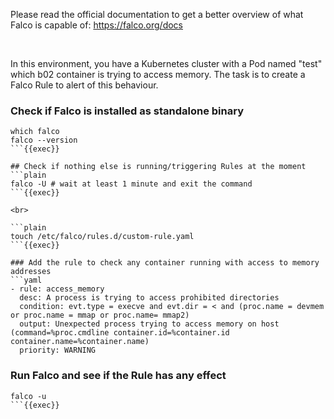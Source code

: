 
Please read the official documentation to get a better overview of what Falco is capable of:
https://falco.org/docs


<br>

In this environment, you have a Kubernetes cluster with a Pod named "test" which b02 container is trying to access memory.
The task is to create a Falco Rule to alert of this behaviour.



### Check if Falco is installed as standalone binary
```plain
which falco
falco --version
```{{exec}}

## Check if nothing else is running/triggering Rules at the moment
```plain
falco -U # wait at least 1 minute and exit the command
```{{exec}}

<br>

```plain
touch /etc/falco/rules.d/custom-rule.yaml
```{{exec}}

### Add the rule to check any container running with access to memory addresses
```yaml
- rule: access_memory
  desc: A process is trying to access prohibited directories
  condition: evt.type = execve and evt.dir = < and (proc.name = devmem or proc.name = mmap or proc.name= mmap2)
  output: Unexpected process trying to access memory on host (command=%proc.cmdline container.id=%container.id container.name=%container.name)
  priority: WARNING
```

### Run Falco and see if the Rule has any effect
```plain
falco -u
```{{exec}}